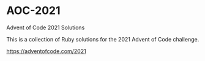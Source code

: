 # AOC-2021
Advent of Code 2021 Solutions

This is a collection of Ruby solutions for the 2021 Advent of Code challenge.

https://adventofcode.com/2021
